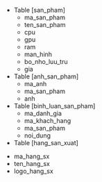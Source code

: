 * Table [san_pham]
  - ma_san_pham
  - ten_san_pham
  - cpu
  - gpu
  - ram
  - man_hinh
  - bo_nho_luu_tru
  - gia
* Table [anh_san_pham]
  - ma_anh
  - ma_san_pham
  - anh
* Table [binh_luan_san_pham]
  - ma_danh_gia
  - ma_khach_hang
  - ma_san_pham
  - noi_dung
 * Table [hang_san_xuat]
  - ma_hang_sx
  - ten_hang_sx
  - logo_hang_sx

